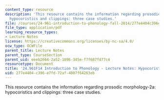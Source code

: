 ```yaml
---
content_type: resource
description: 'This resource contains the information regarding prosodic morphology-2a:
  hypocoristics and clippings: three case studies.'
file: /courses/24-961-introduction-to-phonology-fall-2014/277e4404c396e7fd72af4007f64263eb_MIT24_961F14_Lecture27a.pdf
file_type: application/pdf
learning_resource_types:
- Lecture Notes
license: https://creativecommons.org/licenses/by-nc-sa/4.0/
ocw_type: OCWFile
parent_title: Lecture Notes
parent_type: CourseSection
parent_uid: eeeb2664-2a52-1096-345e-f7f687fd77c4
resourcetype: Document
title: '24.961F14 Introduction to Phonology - Lecture Notes: Hypocoristics and Clippings'
uid: 277e4404-c396-e7fd-72af-4007f64263eb
---
```

This resource contains the information regarding prosodic morphology-2a: hypocoristics and clippings: three case studies.